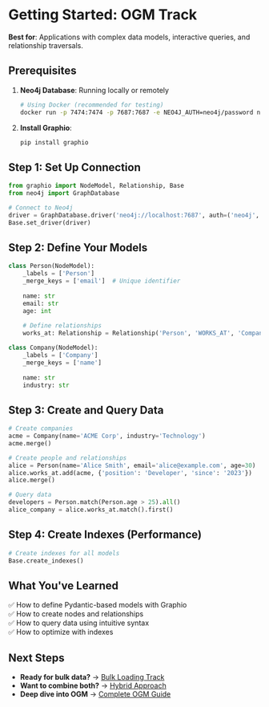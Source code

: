 # Getting Started: OGM Track

**Best for**: Applications with complex data models, interactive queries, and relationship traversals.

## Prerequisites

1. **Neo4j Database**: Running locally or remotely
   ```bash
   # Using Docker (recommended for testing)
   docker run -p 7474:7474 -p 7687:7687 -e NEO4J_AUTH=neo4j/password neo4j:latest
   ```

2. **Install Graphio**:
   ```bash
   pip install graphio
   ```

## Step 1: Set Up Connection

```python
from graphio import NodeModel, Relationship, Base
from neo4j import GraphDatabase

# Connect to Neo4j
driver = GraphDatabase.driver('neo4j://localhost:7687', auth=('neo4j', 'password'))
Base.set_driver(driver)
```

## Step 2: Define Your Models

```python
class Person(NodeModel):
    _labels = ['Person']
    _merge_keys = ['email']  # Unique identifier
    
    name: str
    email: str
    age: int
    
    # Define relationships
    works_at: Relationship = Relationship('Person', 'WORKS_AT', 'Company')

class Company(NodeModel):
    _labels = ['Company']
    _merge_keys = ['name']
    
    name: str
    industry: str
```

## Step 3: Create and Query Data

```python
# Create companies
acme = Company(name='ACME Corp', industry='Technology')
acme.merge()

# Create people and relationships
alice = Person(name='Alice Smith', email='alice@example.com', age=30)
alice.works_at.add(acme, {'position': 'Developer', 'since': '2023'})
alice.merge()

# Query data
developers = Person.match(Person.age > 25).all()
alice_company = alice.works_at.match().first()
```

## Step 4: Create Indexes (Performance)

```python
# Create indexes for all models
Base.create_indexes()
```

## What You've Learned

✅ How to define Pydantic-based models with Graphio  
✅ How to create nodes and relationships  
✅ How to query data using intuitive syntax  
✅ How to optimize with indexes  

## Next Steps

- **Ready for bulk data?** → [Bulk Loading Track](bulk.md)
- **Want to combine both?** → [Hybrid Approach](hybrid.md)
- **Deep dive into OGM** → [Complete OGM Guide](../details/ogm.md)